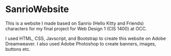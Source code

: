 # SanrioWebsite
This is a website I made based on Sanrio (Hello Kitty and Friends) characters for my final project for Web Design 1 (CIS 1400) at OCC. 

I used HTML, CSS, Javscript, and Bootstrap to create this website on Adobe Dreamweaver. I also used Adobe Photoshop to create banners, images, buttons etc. 
